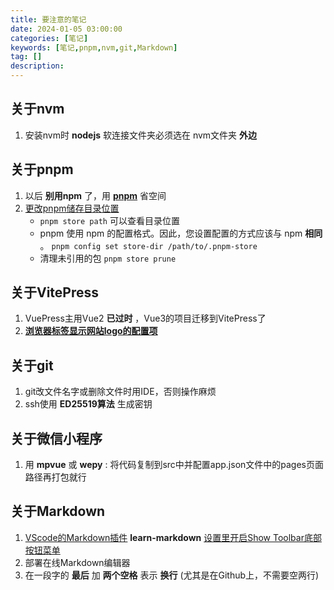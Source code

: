 ```yaml
---
title: 要注意的笔记
date: 2024-01-05 03:00:00
categories: [笔记]
keywords: [笔记,pnpm,nvm,git,Markdown]
tag: []
description:
---
```

## 关于nvm

1. 安装nvm时 **nodejs** 软连接文件夹必须选在 nvm文件夹 **外边**

## 关于pnpm

1. 以后 **别用npm** 了，用 **[pnpm](https://pnpm.io/zh/motivation)** 省空间
2. [更改pnpm储存目录位置](https://pnpm.io/zh/configuring)
   - ``pnpm store path`` 可以查看目录位置
   - pnpm 使用 npm 的配置格式。因此，您设置配置的方式应该与 npm **相同** 。
     ``pnpm config set store-dir /path/to/.pnpm-store``
   - 清理未引用的包
     ``pnpm store prune``

## 关于VitePress

1. VuePress主用Vue2 **已过时** ，Vue3的项目迁移到VitePress了
2. **[浏览器标签显示网站logo的配置项](https://vitepress.dev/zh/reference/site-config#example-adding-a-favicon)**

## 关于git

1. git改文件名字或删除文件时用IDE，否则操作麻烦
2. ssh使用 **ED25519算法** 生成密钥

## 关于微信小程序

1. 用 **mpvue** 或 **wepy** : 将代码复制到src中并配置app.json文件中的pages页面路径再打包就行

## 关于Markdown

1. [VScode的Markdown插件](https://marketplace.visualstudio.com/items?itemName=docsmsft.docs-markdown) **learn-markdown** [设置里开启Show Toolbar底部按钮菜单](https://learn.microsoft.com/zh-cn/contribute/content/how-to-write-docs-auth-pack#how-to-show-the-legacy-gauntlet-toolbar)
2. 部署在线Markdown编辑器
3. 在一段字的 **最后** 加 **两个空格** 表示 **换行** (尤其是在Github上，不需要空两行)
